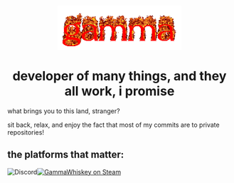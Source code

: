 <p align="center">
    <img src="imsocool.gif" alt="gamma">
</p>

<h1 align="center">developer of many things, and they all work, i promise</h1>

what brings you to this land, stranger?

sit back, relax, and enjoy the fact that most of my commits are to private repositories!

## the platforms that matter:

<img alt="Discord" src="https://img.shields.io/badge/gamma%231590-%237289DA.svg?style=for-the-badge&logo=discord&logoColor=white"/><a href="https://steamcommunity.com/id/gammawhiskey/"><img alt="GammaWhiskey on Steam" src="https://img.shields.io/badge/gammawhiskey-%23000000.svg?style=for-the-badge&logo=steam&logoColor=white"/></a>   
